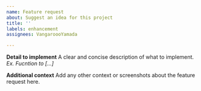 ```yaml
---
name: Feature request
about: Suggest an idea for this project
title: ''
labels: enhancement
assignees: VangaroooYamada

---
```


**Detail to implement**
A clear and concise description of what to implement.
*Ex. Fucntion to [...]*

**Additional context**
Add any other context or screenshots about the feature request here.
